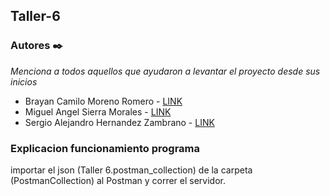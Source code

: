 ## Taller-6
### Autores ✒️

_Menciona a todos aquellos que ayudaron a levantar el proyecto desde sus inicios_

- Brayan Camilo Moreno Romero - [LINK](https://github.com/bmorenor)
- Miguel Angel Sierra Morales - [LINK](https://github.com/MICKISS)
- Sergio Alejandro Hernandez Zambrano - [LINK](https://github.com/Sergio-mix)


### Explicacion funcionamiento programa
importar el json (Taller 6.postman_collection) de la carpeta (PostmanCollection) al Postman y correr el servidor.
